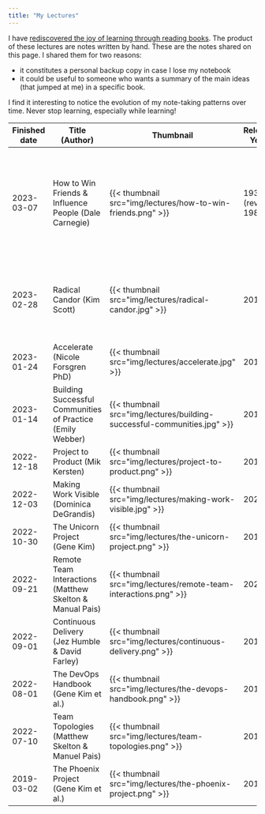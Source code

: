 ```yaml
---
title: "My Lectures"
---
```


I have [rediscovered the joy of learning through reading
books](/posts/2022/08/overcoming-learning-anxiety/). The product of
these lectures are notes written by hand. These are the notes shared on
this page. I shared them for two reasons:

- it constitutes a personal backup copy in case I lose my notebook
- it could be useful to someone who wants a summary of the main ideas
  (that jumped at me) in a specific book.

I find it interesting to notice the evolution of my note-taking patterns
over time. Never stop learning, especially while learning!


| Finished date | Title (Author) | Thumbnail | Release Year | My Notes | My rating |
| ---- | ---- |--------- | ----- | ------ | ------------------ |
| 2023-03-07 | How to Win Friends & Influence People (Dale Carnegie) | {{< thumbnail src="img/lectures/how-to-win-friends.png" >}} | 1936 (revised 1981) | [Link](/lectures/how-to-win-friends-and-influence-people.pdf)| 4.5 / 5 -- Groundbreaking for its time, and still relevant today. Good tips about how to listen to people and get them to think about your ideas. |
| 2023-02-28 | Radical Candor (Kim Scott) | {{< thumbnail src="img/lectures/radical-candor.jpg" >}}| 2019 | [Link](/lectures/radical-candor.pdf)| 5 / 5 -- Essential reading for anyone who has to interact with a manager or employees on a daily basis! |
| 2023-01-24 | Accelerate (Nicole Forsgren PhD) | {{< thumbnail src="img/lectures/accelerate.jpg" >}}| 2018 | [Link](/lectures/accelerate.pdf)| 4 / 5 |
| 2023-01-14 | Building Successful Communities of Practice (Emily Webber) | {{< thumbnail src="img/lectures/building-successful-communities.jpg" >}}| 2016 | [Link](/lectures/building-successful-communities.pdf) | 4 / 5 |
| 2022-12-18 | Project to Product (Mik Kersten) | {{< thumbnail src="img/lectures/project-to-product.png" >}}| 2018 | [Link](/lectures/project-to-product.pdf) | 4.5 / 5 |
| 2022-12-03 | Making Work Visible (Dominica DeGrandis) | {{< thumbnail src="img/lectures/making-work-visible.jpg" >}}| 2022 | [Link](/lectures/making-work-visible.pdf) | 4.5 / 5 |
| 2022-10-30 | The Unicorn Project (Gene Kim) | {{< thumbnail src="img/lectures/the-unicorn-project.png" >}}| 2019 | [Link](/lectures/the-unicorn-project.pdf) | 3.5 / 5 |
| 2022-09-21 | Remote Team Interactions (Matthew Skelton & Manual Pais)| {{< thumbnail src="img/lectures/remote-team-interactions.png" >}}| 2022 | [Link](/lectures/remote-team-interactions.pdf) | 4 / 5 |
| 2022-09-01 | Continuous Delivery (Jez Humble & David Farley)| {{< thumbnail src="img/lectures/continuous-delivery.png" >}}| 2010 | [Link](/lectures/continuous-delivery.pdf) | 3.5 / 5 |
| 2022-08-01 | The DevOps Handbook (Gene Kim et al.)| {{< thumbnail src="img/lectures/the-devops-handbook.png" >}}| 2016 | [Link](/lectures/the-devops-handbook.pdf) | 5 / 5 |
| 2022-07-10 | Team Topologies (Matthew Skelton & Manuel Pais)| {{< thumbnail src="img/lectures/team-topologies.png" >}}| 2019 | [Link](/lectures/team-topologies.pdf) | 4 / 5 |
| 2019-03-02 | The Phoenix Project (Gene Kim et al.)| {{< thumbnail src="img/lectures/the-phoenix-project.png" >}}| 2019 | n/a | 5 / 5 |
